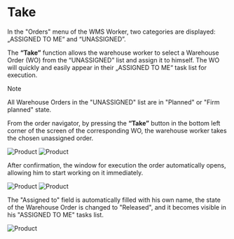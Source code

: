 # Take

In the "Orders" menu of the WMS Worker, two categories are displayed: „ASSIGNED TO ME“ and “UNASSIGNED”.

The <b>“Take”</b> function allows the warehouse worker to select a Warehouse Order (WO) from the “UNASSIGNED” list and assign it to himself. The WO will quickly and easily appear in their „ASSIGNED TO ME“ task list for execution.


> [!NOTE]
> All Warehouse Orders in the "UNASSIGNED" list are in "Planned" or "Firm planned" state.


From the order navigator, by pressing the <b>“Take”</b> button in the bottom left corner of the screen of the corresponding WO, the warehouse worker takes the chosen unassigned order.

![Product](pictures/take-pic0.png)
![Product](pictures/take-pic1.png)

After confirmation, the window for execution the order automatically opens, allowing him to start working on it immediately.

![Product](pictures/take-pic2.png)
![Product](pictures/take-pic3.png)

The "Assigned to" field is automatically filled with his own name, the state of the Warehouse Order is changed to "Released", and it becomes visible in his "ASSIGNED TO ME" tasks list.

![Product](pictures/take-pic4.png)
